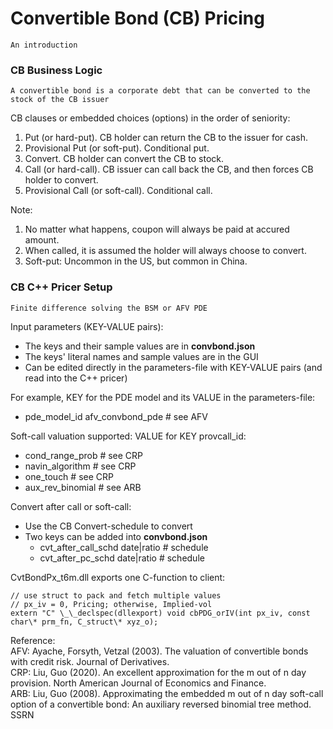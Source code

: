 # Convertible Bond (CB) Pricing
	An introduction
	
### CB Business Logic
	A convertible bond is a corporate debt that can be converted to the stock of the CB issuer

CB clauses or embedded choices (options) in the order of seniority:
1. Put (or hard-put). CB holder can return the CB to the issuer for cash.
2. Provisional Put (or soft-put). Conditional put.
3. Convert. CB holder can convert the CB to stock.
4. Call (or hard-call). CB issuer can call back the CB, and then forces CB holder to convert.
5. Provisional Call (or soft-call). Conditional call.

Note:
1. No matter what happens, coupon will always be paid at accured amount.
2. When called, it is assumed the holder will always choose to convert.
3. Soft-put: Uncommon in the US, but common in China.

### CB C++ Pricer Setup
	Finite difference solving the BSM or AFV PDE

Input parameters (KEY-VALUE pairs):
- The keys and their sample values are in **convbond.json**
- The keys' literal names and sample values are in the GUI
- Can be edited directly in the parameters-file with KEY-VALUE pairs (and read into the C++ pricer)

For example, KEY for the PDE model and its VALUE in the parameters-file:
- pde_model_id	afv_convbond_pde	# see AFV

Soft-call valuation supported: VALUE for KEY provcall_id:
- cond_range_prob	# see CRP
- navin_algorithm	# see CRP
- one_touch			# see CRP
- aux_rev_binomial	# see ARB

Convert after call or soft-call:
- Use the CB Convert-schedule to convert
- Two keys can be added into **convbond.json**
  - cvt_after_call_schd		date|ratio   # schedule
  - cvt_after_pc_schd		date|ratio   # schedule


CvtBondPx_t6m.dll exports one C-function to client:
```
// use struct to pack and fetch multiple values
// px_iv = 0, Pricing; otherwise, Implied-vol
extern "C" \_\_declspec(dllexport) void cbPDG_orIV(int px_iv, const char\* prm_fn, C_struct\* xyz_o);
```

Reference:\
AFV: Ayache, Forsyth, Vetzal (2003). The valuation of convertible bonds with credit risk. Journal of Derivatives.\
CRP: Liu, Guo (2020). An excellent approximation for the m out of n day provision. North American Journal of Economics and Finance.\
ARB: Liu, Guo (2008). Approximating the embedded m out of n day soft-call option of a convertible bond: An auxiliary reversed binomial tree method. SSRN


